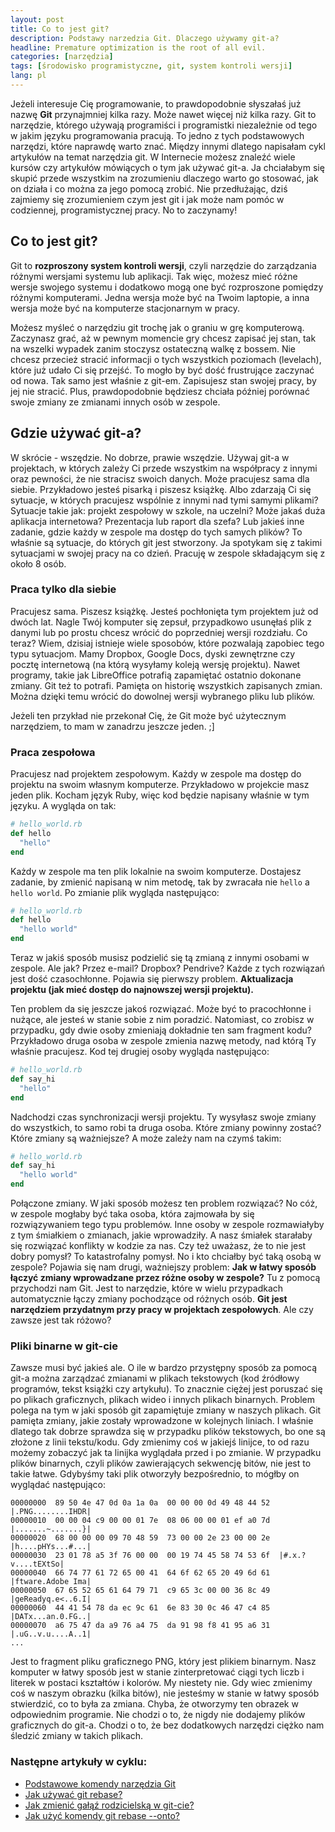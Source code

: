 ```yaml
---
layout: post
title: Co to jest git?
description: Podstawy narzedzia Git. Dlaczego używamy git-a?
headline: Premature optimization is the root of all evil.
categories: [narzędzia]
tags: [środowisko programistyczne, git, system kontroli wersji]
lang: pl
---
```


Jeżeli interesuje Cię programowanie, to prawdopodobnie słyszałaś już nazwę **Git** przynajmniej kilka razy. Może nawet więcej niż kilka razy. Git to narzędzie, którego używają programiści i programistki niezależnie od tego w jakim języku programowania pracują. To jedno z tych podstawowych narzędzi, które naprawdę warto znać. Między innymi dlatego napisałam cykl artykułów na temat narzędzia git. W Internecie możesz znaleźć wiele kursów czy artykułów mówiących o tym jak używać git-a. Ja chciałabym się skupić przede wszystkim na zrozumieniu dlaczego warto go stosować, jak on działa i co można za jego pomocą zrobić. Nie przedłużając, dziś zajmiemy się  zrozumieniem czym jest git i jak może nam pomóc w codziennej, programistycznej pracy. No to zaczynamy!

## Co to jest git?

Git to **rozproszony system kontroli wersji**, czyli narzędzie do zarządzania różnymi wersjami systemu lub aplikacji. Tak więc, możesz mieć różne wersje swojego systemu i dodatkowo mogą one być rozproszone pomiędzy różnymi komputerami. Jedna wersja może być na Twoim laptopie, a inna wersja może być na komputerze stacjonarnym w pracy.

Możesz myśleć o narzędziu git trochę jak o graniu w grę komputerową. Zaczynasz grać, aż w pewnym momencie gry chcesz zapisać jej stan, tak na wszelki wypadek zanim stoczysz ostateczną walkę z bossem. Nie chcesz przecież stracić informacji o tych wszystkich poziomach (levelach), które już udało Ci się przejść. To mogło by być dość frustrujące zaczynać od nowa. Tak samo jest właśnie z git-em. Zapisujesz stan swojej pracy, by jej nie stracić. Plus, prawdopodobnie będziesz chciała później porównać swoje zmiany ze zmianami innych osób w zespole.

## Gdzie używać git-a?

W skrócie - wszędzie. No dobrze, prawie wszędzie. Używaj git-a w projektach, w których zależy Ci przede wszystkim na współpracy z innymi oraz pewności, że nie stracisz swoich danych. Może pracujesz sama dla siebie. Przykładowo jesteś pisarką i piszesz książkę. Albo zdarzają Ci się sytuacje, w których pracujesz wspólnie z innymi nad tymi samymi plikami? Sytuacje takie jak: projekt zespołowy w szkole, na uczelni? Może jakaś duża aplikacja internetowa? Prezentacja lub raport dla szefa? Lub jakieś inne zadanie, gdzie każdy w zespole ma dostęp do tych samych plików? To właśnie są sytuacje, do których git jest stworzony. Ja spotykam się z takimi sytuacjami w swojej pracy na co dzień. Pracuję w zespole składającym się z około 8 osób.

### Praca tylko dla siebie

Pracujesz sama. Piszesz książkę. Jesteś pochłonięta tym projektem już od dwóch lat. Nagle Twój komputer się zepsuł, przypadkowo usunęłaś plik z danymi lub po prostu chcesz wrócić do poprzedniej wersji rozdziału. Co teraz? Wiem, dzisiaj istnieje wiele sposobów, które pozwalają zapobiec tego typu sytuacjom. Mamy Dropbox, Google Docs, dyski zewnętrzne czy pocztę internetową (na którą wysyłamy koleją wersję projektu). Nawet programy, takie jak LibreOffice potrafią zapamiętać ostatnio dokonane zmiany. Git też to potrafi. Pamięta on historię wszystkich zapisanych zmian. Można dzięki temu wrócić do dowolnej wersji wybranego pliku lub plików.

Jeżeli ten przykład nie przekonał Cię, że Git może być użytecznym narzędziem, to mam w zanadrzu jeszcze jeden. ;]

### Praca zespołowa

Pracujesz nad projektem zespołowym. Każdy w zespole ma dostęp do projektu na swoim własnym komputerze. Przykładowo w projekcie masz jeden plik. Kocham język Ruby, więc kod będzie napisany właśnie w tym języku. A wygląda on tak:

```ruby
# hello_world.rb
def hello
  "hello"
end
```

Każdy w zespole ma ten plik lokalnie na swoim komputerze. Dostajesz zadanie, by zmienić napisaną w nim metodę, tak by zwracała nie `hello` a `hello world`. Po zmianie plik wygląda następująco:

```ruby
# hello_world.rb
def hello
  "hello world"
end
```

Teraz w jakiś sposób musisz podzielić się tą zmianą z innymi osobami w zespole. Ale jak? Przez e-mail? Dropbox? Pendrive? Każde z tych rozwiązań jest dość czasochłonne. Pojawia się pierwszy problem. **Aktualizacja projektu (jak mieć dostęp do najnowszej wersji projektu).**

Ten problem da się jeszcze jakoś rozwiązać. Może być to pracochłonne i nużące, ale jesteś w stanie sobie z nim poradzić. Natomiast, co zrobisz w przypadku, gdy dwie osoby zmieniają dokładnie ten sam fragment kodu? Przykładowo druga osoba w zespole zmienia nazwę metody, nad którą Ty właśnie pracujesz. Kod tej drugiej osoby wygląda następująco:

```ruby
# hello_world.rb
def say_hi
  "hello"
end
```

Nadchodzi czas synchronizacji wersji projektu. Ty wysyłasz swoje zmiany do wszystkich, to samo robi ta druga osoba. Które zmiany powinny zostać? Które zmiany są ważniejsze? A może zależy nam na czymś takim:

```ruby
# hello_world.rb
def say_hi
  "hello world"
end
```

Połączone zmiany. W jaki sposób możesz ten problem rozwiązać? No cóż, w zespole mogłaby być taka osoba, która zajmowała by się rozwiązywaniem tego typu problemów. Inne osoby w zespole rozmawiałyby z tym śmiałkiem o zmianach, jakie wprowadziły. A nasz śmiałek starałaby się rozwiązać konflikty w kodzie za nas. Czy też uważasz, że to nie jest dobry pomysł? To katastrofalny pomysł. No i kto chciałby być taką osobą w zespole? Pojawia się nam drugi, ważniejszy problem: **Jak w łatwy sposób łączyć zmiany wprowadzane przez różne osoby w zespole?** Tu z pomocą przychodzi nam Git. Jest to narzędzie, które w wielu przypadkach automatycznie łączy zmiany pochodzące od różnych osób. **Git jest narzędziem przydatnym przy pracy w projektach zespołowych**. Ale czy zawsze jest tak różowo?

### Pliki binarne w git-cie

Zawsze musi być jakieś ale. O ile w bardzo przystępny sposób za pomocą git-a można zarządzać zmianami w plikach tekstowych (kod źródłowy programów, tekst książki czy artykułu). To znacznie ciężej jest poruszać się po plikach graficznych, plikach wideo i innych plikach binarnych. Problem polega na tym w jaki sposób git zapamiętuje zmiany w naszych plikach. Git pamięta zmiany, jakie zostały wprowadzone w kolejnych liniach. I właśnie dlatego tak dobrze sprawdza się w przypadku plików tekstowych, bo one są złożone z linii tekstu/kodu. Gdy zmienimy coś w jakiejś linijce, to od razu możemy zobaczyć jak ta linijka wyglądała przed i po zmianie. W przypadku plików binarnych, czyli plików zawierających sekwencję bitów, nie jest to takie łatwe. Gdybyśmy taki plik otworzyły bezpośrednio, to mógłby on wyglądać następująco:

```
00000000  89 50 4e 47 0d 0a 1a 0a  00 00 00 0d 49 48 44 52  |.PNG........IHDR|
00000010  00 00 04 c9 00 00 01 7e  08 06 00 00 01 ef a0 7d  |.......~.......}|
00000020  68 00 00 00 09 70 48 59  73 00 00 2e 23 00 00 2e  |h....pHYs...#...|
00000030  23 01 78 a5 3f 76 00 00  00 19 74 45 58 74 53 6f  |#.x.?v....tEXtSo|
00000040  66 74 77 61 72 65 00 41  64 6f 62 65 20 49 6d 61  |ftware.Adobe Ima|
00000050  67 65 52 65 61 64 79 71  c9 65 3c 00 00 36 8c 49  |geReadyq.e<..6.I|
00000060  44 41 54 78 da ec 9c 61  6e 83 30 0c 46 47 c4 85  |DATx...an.0.FG..|
00000070  a6 75 47 da a9 76 a4 75  da 91 98 f8 41 95 a6 31  |.uG..v.u....A..1|
...
```

Jest to fragment pliku graficznego PNG, który jest plikiem binarnym. Nasz komputer w łatwy sposób jest w stanie zinterpretować ciągi tych liczb i literek w postaci kształtów i kolorów. My niestety nie. Gdy wiec zmienimy coś w naszym obrazku (kilka bitów), nie jesteśmy w stanie w łatwy sposób stwierdzić, co to była za zmiana. Chyba, że otworzymy ten obrazek w odpowiednim programie. Nie chodzi o to, że nigdy nie dodajemy plików graficznych do git-a. Chodzi o to, że bez dodatkowych narzędzi ciężko nam śledzić zmiany w takich plikach.

### Następne artykuły w cyklu:
- <a href="{{ site.baseurl }}/git-usage" title="Jak zacząć używać git-a?">Podstawowe komendy narzędzia Git</a>
- <a href="{{ site.baseurl }}/git-rebase" title="Jaka jest różnica między git merge a git rebase?">Jak używać git rebase?</a>
- <a href="{{ site.baseurl }}/replace-parent-branch" title="Ustawienie innej gałęźi rodzicielckiej za pomoca git-a.">Jak zmienić gałąź rodzicielską w git-cie?</a>
- <a href="{{ site.baseurl }}/git-rebase-onto" title="Zrozumienie komendy  git rebase --onto.">Jak użyć komendy git rebase --onto?</a>
